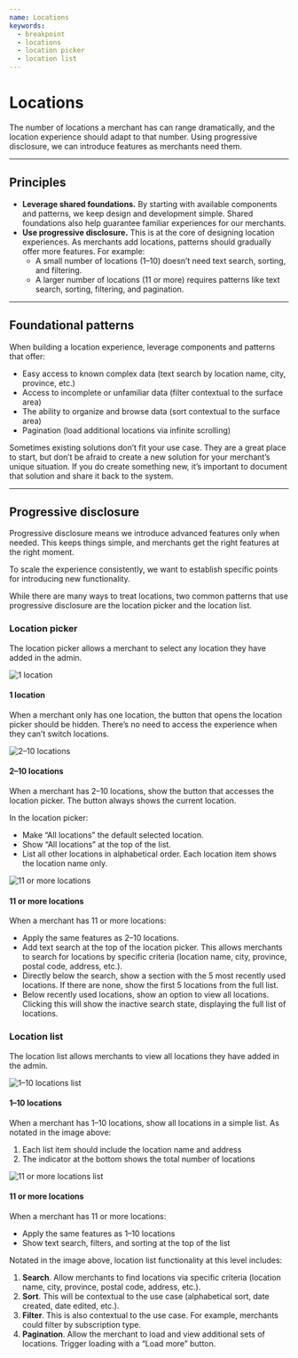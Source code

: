 ```yaml
---
name: Locations
keywords:
  - breakpoint
  - locations
  - location picker
  - location list
---
```


# Locations

The number of locations a merchant has can range dramatically, and the location experience should adapt to that number. Using progressive disclosure, we can introduce features as merchants need them.

---

## Principles

- **Leverage shared foundations.** By starting with available components and patterns, we keep design and development simple. Shared foundations also help guarantee familiar experiences for our merchants.
- **Use progressive disclosure.** This is at the core of designing location experiences. As merchants add locations, patterns should gradually offer more features. For example:
  - A small number of locations (1–10) doesn’t need text search, sorting, and filtering.
  - A larger number of locations (11 or more) requires patterns like text search, sorting, filtering, and pagination.

---

## Foundational patterns

When building a location experience, leverage components and patterns that offer:

- Easy access to known complex data (text search by location name, city, province, etc.)
- Access to incomplete or unfamiliar data (filter contextual to the surface area)
- The ability to organize and browse data (sort contextual to the surface area)
- Pagination (load additional locations via infinite scrolling)

Sometimes existing solutions don’t fit your use case. They are a great place to start, but don’t be afraid to create a new solution for your merchant’s unique situation. If you do create something new, it’s important to document that solution and share it back to the system.

---

## Progressive disclosure

Progressive disclosure means we introduce advanced features only when needed. This keeps things simple, and merchants get the right features at the right moment.

To scale the experience consistently, we want to establish specific points for introducing new functionality.

While there are many ways to treat locations, two common patterns that use progressive disclosure are the location picker and the location list.

### Location picker

The location picker allows a merchant to select any location they have added in the admin.

![1 location](/images/locations-page/1-location@2x.png)

#### 1 location

When a merchant only has one location, the button that opens the location picker should be hidden. There’s no need to access the experience when they can’t switch locations.

![2–10 locations](/images/locations-page/2-10-locations@2x.png)

#### 2–10 locations

When a merchant has 2–10 locations, show the button that accesses the location picker. The button always shows the current location.

In the location picker:

- Make “All locations” the default selected location.
- Show “All locations” at the top of the list.
- List all other locations in alphabetical order. Each location item shows the location name only.

![11 or more locations](/images/locations-page/11-or-more-locations-picker@2x.png)

#### 11 or more locations

When a merchant has 11 or more locations:

- Apply the same features as 2–10 locations.
- Add text search at the top of the location picker. This allows merchants to search for locations by specific criteria (location name, city, province, postal code, address, etc.).
- Directly below the search, show a section with the 5 most recently used locations. If there are none, show the first 5 locations from the full list.
- Below recently used locations, show an option to view all locations. Clicking this will show the inactive search state, displaying the full list of locations.

### Location list

The location list allows merchants to view all locations they have added in the admin.

![1–10 locations list](/images/locations-page/1-10-locations@2x.png)

#### 1–10 locations

When a merchant has 1–10 locations, show all locations in a simple list. As notated in the image above:

1. Each list item should include the location name and address
2. The indicator at the bottom shows the total number of locations

![11 or more locations list](/images/locations-page/11-or-more-locations-list@2x.png)

#### 11 or more locations

When a merchant has 11 or more locations:

- Apply the same features as 1–10 locations
- Show text search, filters, and sorting at the top of the list

Notated in the image above, location list functionality at this level includes:

1. **Search**. Allow merchants to find locations via specific criteria (location name, city, province, postal code, address, etc.).
2. **Sort**. This will be contextual to the use case (alphabetical sort, date created, date edited, etc.).
3. **Filter**. This is also contextual to the use case. For example, merchants could filter by subscription type.
4. **Pagination**. Allow the merchant to load and view additional sets of locations. Trigger loading with a “Load more” button.
